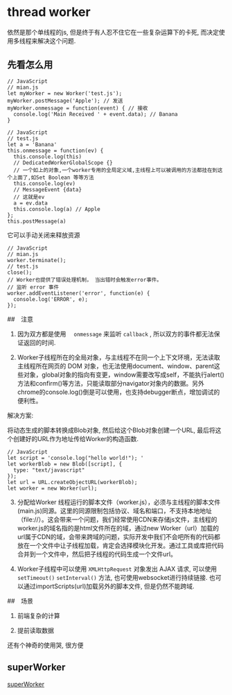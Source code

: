 # thread worker

依然是那个单线程的js, 但是终于有人忍不住它在一些复杂运算下的卡死, 而决定使用多线程来解决这个问题.

## 先看怎么用

``` JS
// JavaScript
// mian.js
let myWorker = new Worker('test.js');
myWorker.postMessage('Apple'); // 发送
myWorker.onmessage = function(event) { // 接收
  console.log('Main Received ' + event.data); // Banana
}
```

``` JS
// JavaScript
// test.js
let a = 'Banana'
this.onmessage = function(ev) {
  this.console.log(this)
  // DedicatedWorkerGlobalScope {}
  // 一个如上的对象,一个worker专用的全局定义域,主线程上可以被调用的方法都挂在到这个上面了,如Set Boolean 等等方法
  this.console.log(ev)
  // MessageEvent {data}
  // 这就是ev
  a = ev.data
  this.console.log(a) // Apple
};
this.postMessage(a)
```

它可以手动关闭来释放资源

``` JS
// JavaScript
// mian.js
worker.terminate();
// test.js
close();
// Worker也提供了错误处理机制， 当出错时会触发error事件。
// 监听 error 事件
worker.addEventListener('error', function(e) {
  console.log('ERROR', e);
});
```

##　注意

1. 因为双方都是使用　 `onmessage` 来监听 `callback` , 所以双方的事件都无法保证返回的时间.

2. Worker子线程所在的全局对象，与主线程不在同一个上下文环境，无法读取主线程所在网页的 DOM 对象，也无法使用document、window、parent这些对象，global对象的指向有变更，window需要改写成self，不能执行alert()方法和confirm()等方法，只能读取部分navigator对象内的数据。另外chrome的console.log()倒是可以使用，也支持debugger断点，增加调试的便利性。

解决方案:

将动态生成的脚本转换成Blob对象, 然后给这个Blob对象创建一个URL, 最后将这个创建好的URL作为地址传给Worker的构造函数.

``` JS
// JavaScript
let script = 'console.log("hello world!"); '
let workerBlob = new Blob([script], {
  type: "text/javascript"
});
let url = URL.createObjectURL(workerBlob);
let worker = new Worker(url);
```

3. 分配给Worker 线程运行的脚本文件（worker.js），必须与主线程的脚本文件(main.js)同源。这里的同源限制包括协议、域名和端口，不支持本地地址（file://）。这会带来一个问题，我们经常使用CDN来存储js文件，主线程的worker.js的域名指的是html文件所在的域，通过new Worker（url）加载的url属于CDN的域，会带来跨域的问题，实际开发中我们不会吧所有的代码都放在一个文件中让子线程加载，肯定会选择模块化开发。通过工具或库把代码合并到一个文件中，然后把子线程的代码生成一个文件url。

4. Worker子线程中可以使用 `XMLHttpRequest` 对象发出 AJAX 请求, 可以使用 `setTimeout()`  `setInterval()` 方法, 也可使用websocket进行持续链接. 也可以通过importScripts(url)加载另外的脚本文件, 但是仍然不能跨域.

##　场景

1. 前端复杂的计算

2. 提前读取数据

还有个神奇的使用哭, 很方便

## superWorker

[superWorker](https://github.com/socialpandas/sidekiq-superworker)

